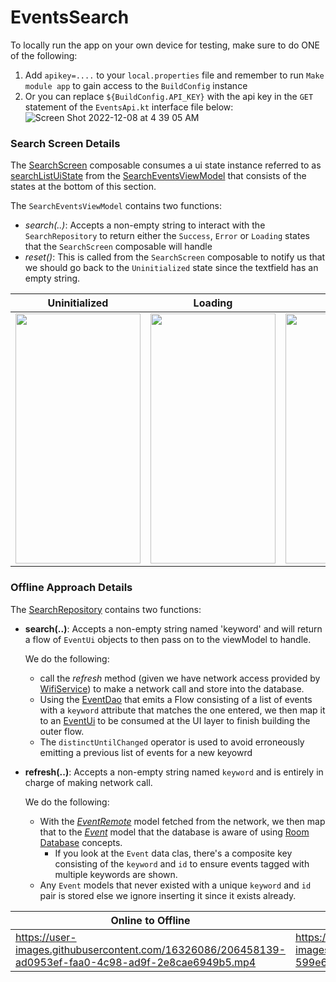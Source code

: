 # EventsSearch
To locally run the app on your own device for testing, make sure to do ONE of the following:
 1. Add `apikey=....` to your `local.properties` file and remember to run `Make module app` to gain access to the `BuildConfig` instance
 2. Or you can replace `${BuildConfig.API_KEY}` with the api key in the `GET` statement of the `EventsApi.kt` interface file below:
    ![Screen Shot 2022-12-08 at 4 39 05 AM](https://user-images.githubusercontent.com/16326086/206448798-6778cf72-d2e3-4287-866b-13a028f364a2.png)


### Search Screen Details
The [SearchScreen](https://github.com/palexis3/EventsSearch/blob/main/app/src/main/java/com/example/eventsearch/ui/composable/SearchScreen.kt) composable consumes a ui state instance referred to as [searchListUiState](https://github.com/palexis3/EventsSearch/blob/main/app/src/main/java/com/example/eventsearch/ui/composable/SearchScreen.kt#L76) from the [SearchEventsViewModel](https://github.com/palexis3/EventsSearch/blob/main/app/src/main/java/com/example/eventsearch/ui/viewmodel/SearchEventsViewModel.kt) that consists of the states at the bottom of this section.

The `SearchEventsViewModel` contains two functions:
 - *search(..)*: Accepts a non-empty string to interact with the `SearchRepository` to return either the `Success`, `Error` or `Loading` states that the 
     `SearchScreen` composable will handle
 - *reset()*: This is called from the `SearchScreen` composable to notify us that we should go back to the `Uninitialized` state since the textfield has
     an empty string.


|                       Uninitialized                               |                         Loading                                   |                              Error                                |                             Success                               |                                                              
| ------------------------------------------------------------------|-------------------------------------------------------------------|-------------------------------------------------------------------|-------------------------------------------------------------------|  
| <img src="https://tinyurl.com/2ru6k5kc" width="200" height="400"> | <img src="https://tinyurl.com/2w7vbrn9" width="200" height="400"> | <img src="https://tinyurl.com/3a33mfka" width="200" height="400"> | <img src="https://tinyurl.com/282ku9sx" width="200" height="400"> |



 
### Offline Approach Details
The [SearchRepository](https://github.com/palexis3/EventsSearch/blob/main/app/src/main/java/com/example/eventsearch/data/repository/SearchRepositoryImpl.kt) contains two functions:
- **search(..)**: Accepts a non-empty string named 'keyword' and will return a flow of `EventUi` objects to then pass on to the viewModel to handle. 

  We do the following:
   - call the *refresh* method (given we have network access provided by [WifiService](https://github.com/palexis3/EventsSearch/blob/main/app/src/main/java/com/example/eventsearch/utils/WifiService.kt)) to make a network call and store into the database.
   - Using the [EventDao](https://github.com/palexis3/EventsSearch/blob/main/app/src/main/java/com/example/eventsearch/data/local/EventDao.kt) that emits a Flow consisting of a list of events
      with a `keyword` attribute that matches the one entered, we then map it to an [EventUi](https://github.com/palexis3/EventsSearch/blob/main/app/src/main/java/com/example/eventsearch/data/model/EventUi.kt) to be consumed at the UI layer to finish building the outer flow.
   - The `distinctUntilChanged` operator is used to avoid erroneously emitting a previous list of events for a new keyowrd
      
- **refresh(..)**: Accepts a non-empty string named `keyword` and is entirely in charge of making network call.

   We do the following:
   - With the *[EventRemote](https://github.com/palexis3/EventsSearch/blob/main/app/src/main/java/com/example/eventsearch/data/model/EventRemote.kt)* model fetched from the network, we then map that to the *[Event](https://github.com/palexis3/EventsSearch/blob/main/app/src/main/java/com/example/eventsearch/data/model/Event.kt)* model that the database is aware of using [Room Database](https://developer.android.com/training/data-storage/room/defining-data?hl=en) concepts.
     - If you look at the `Event` data clas, there's a composite key consisting of the `keyword` and `id` to ensure events tagged with multiple keywords are shown.
   - Any `Event` models that never existed with a unique `keyword` and `id` pair is stored else we ignore inserting it since it exists already.
     
                                                                                                                                                            

|                    Online to Offline                                                                   |                                            Offline to Online                                                       | 
|---------------------------------------------------------------------------------------------------------------|--------------------------------------------------------------------------------------------------------------------| 
|      https://user-images.githubusercontent.com/16326086/206458139-ad0953ef-faa0-4c98-ad9f-2e8cae6949b5.mp4|  https://user-images.githubusercontent.com/16326086/206544712-599e6739-f3ae-4b1e-b790-5aef4403d72e.mp4 |
